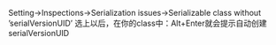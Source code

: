 Setting->Inspections->Serialization issues->Serializable class without ’serialVersionUID’ 
选上以后，在你的class中：Alt+Enter就会提示自动创建serialVersionUID
